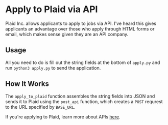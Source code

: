 # Apply to Plaid via API

Plaid Inc. allows applicants to apply to jobs via API. I've heard this gives applicants an advantage over those who apply through HTML forms or email, which makes sense given they are an API company. 

## Usage

All you need to do is fill out the string fields at the bottom of `apply.py` and run `python3 apply.py` to send the application. 

## How It Works

The `apply_to_plaid` function assembles the string fields into JSON and sends it to Plaid using the `post_api` function, which creates a `POST` requrest to the URL specified by `BASE_URL`. 

If you're applying to Plaid, learn more about APIs [here](https://www.redhat.com/en/topics/api/what-are-application-programming-interfaces).
